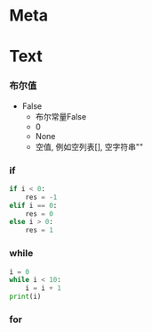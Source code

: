# Meta
# Text
### 布尔值
- False
    - 布尔常量False
    - 0
    - None
    - 空值, 例如空列表[], 空字符串""
### if
```python
if i < 0:
    res = -1
elif i == 0:
    res = 0
else i > 0:
    res = 1
```
### while
```python
i = 0
while i < 10:
    i = i + 1
print(i)
```
### for
```python
